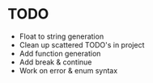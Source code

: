 # TODO
- Float to string generation
- Clean up scattered TODO's in project
- Add function generation
- Add break & continue
- Work on error & enum syntax